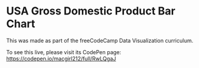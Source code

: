 # USA Gross Domestic Product Bar Chart

This was made as part of the freeCodeCamp Data Visualization curriculum.

To see this live, please visit its CodePen page: https://codepen.io/macgirl212/full/RwLQgaJ
